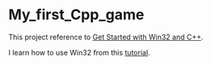 # My_first_Cpp_game

This project reference to [Get Started with Win32 and C++].

I learn how to use Win32 from this [tutorial].

[Get Started with Win32 and C++]: (https://learn.microsoft.com/en-us/windows/win32/learnwin32/learn-to-program-for-windows)
[tutorial]: (https://riptutorial.com/winapi)